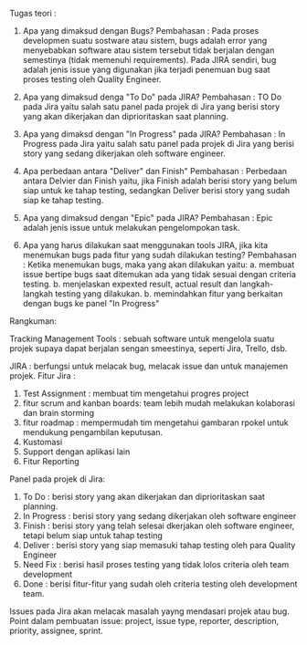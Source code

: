 Tugas teori : 
1. Apa yang dimaksud dengan Bugs?
Pembahasan : 
Pada proses developmen suatu sostware atau sistem, bugs adalah error yang menyebabkan software atau sistem tersebut tidak berjalan dengan semestinya (tidak memenuhi requirements).
Pada JIRA sendiri, bug adalah jenis issue yang digunakan jika terjadi penemuan bug saat proses testing oleh Quality Engineer.

2. Apa yang dimaksud denga "To Do" pada JIRA?
Pembahasan : 
TO Do pada Jira yaitu salah satu panel pada projek di Jira yang berisi story yang akan dikerjakan dan diprioritaskan saat planning.

3. Apa yang dimaksd dengan "In Progress" pada JIRA?
Pembahasan : 
In Progress pada Jira yaitu salah satu panel pada projek di Jira yang berisi story yang sedang  dikerjakan oleh software engineer.

4. Apa perbedaan antara "Deliver" dan Finish"
Pembahasan :
Perbedaan antara Delvier dan Finish yaitu, jika Finish adalah berisi story yang belum siap untuk ke tahap testing, sedangkan Deliver berisi story yang sudah siap ke tahap testing.

5. Apa yang dimaksud dengan "Epic" pada JIRA?
Pembahasan : 
Epic adalah jenis issue untuk melakukan pengelompokan task.

6. Apa yang harus dilakukan saat menggunakan tools JIRA, jika kita menemukan bugs pada fitur yang sudah dilakukan testing?
Pembahasan : 
Ketika menemukan bugs, maka yang akan dilakukan yaitu:
a. membuat issue bertipe bugs saat ditemukan ada yang tidak sesuai dengan criteria testing.
b. menjelaskan expexted result, actual result dan langkah-langkah testing yang dilakukan.
b. memindahkan fitur yang berkaitan dengan bugs ke panel "In Progress"


Rangkuman: 

Tracking Management Tools : sebuah software untuk mengelola suatu projek supaya dapat berjalan sengan smeestinya, seperti Jira, Trello, dsb.

JIRA : berfungsi untuk melacak bug, melacak issue dan untuk manajemen projek.
Fitur Jira : 
1. Test Assignment : membuat tim mengetahui progres project
2. fitur scrum and kanban boards: team lebih mudah melakukan kolaborasi dan brain storming
3. fitur roadmap : mempermudah tim mengetahui gambaran rpokel untuk mendukung pengambilan keputusan.
4. Kustomasi
5. Support dengan aplikasi lain
6. Fitur Reporting 

Panel pada projek di Jira:
1. To Do : berisi story yang akan dikerjakan dan diprioritaskan saat planning.
2. In Progress : berisi story yang sedang  dikerjakan oleh software engineer
3. Finish : berisi story yang telah selesai dkerjakan oleh software engineer, tetapi belum siap untuk tahap testing
4. Deliver : berisi story yang siap memasuki tahap testing oleh para Quality Engineer
5. Need Fix : berisi hasil proses testing yang tidak lolos criteria oleh team development
6. Done : berisi fitur-fitur yang sudah oleh criteria testing oleh development team.

Issues pada Jira akan melacak masalah yayng mendasari projek atau bug. 
Point dalam pembuatan issue: project, issue type, reporter, description, priority, assignee, sprint. 


